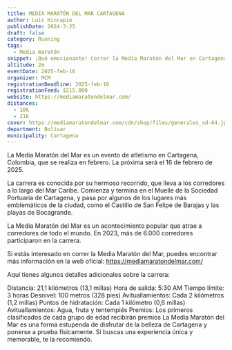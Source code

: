 ```yaml
---
title: MEDIA MARATÓN DEL MAR CARTAGENA
author: Luis Hincapie
publishDate: 2024-3-25
draft: false
category: Running
tags:
  - Media maratón
snippet: ¡Qué emocionante! Correr la Media Maratón del Mar en Cartagena de Indias es una experiencia increíble que combina el desafío deportivo con la belleza de la ciudad y sus paisajes marítimos.
altitude: 2m
eventDate: 2025-feb-16
organizer: MCM
registrationDeadline: 2025-feb-16
registrationFeed: $215.000
website: https://mediamaratondelmar.com/
distances:
  - 10k
  - 21k
cover: https://mediamaratondelmar.com/cdn/shop/files/generales_sd-84.jpg?v=1708527419
department: Bolívar
municipality: Cartagena
---
```


La Media Maratón del Mar es un evento de atletismo en Cartagena, Colombia, que se realiza en febrero. La próxima será el
16 de febrero de 2025.

La carrera es conocida por su hermoso recorrido, que lleva a los corredores a lo largo del Mar Caribe. Comienza y
termina en el Muelle de la Sociedad Portuaria de Cartagena, y pasa por algunos de los lugares más emblemáticos de la
ciudad, como el Castillo de San Felipe de Barajas y las playas de Bocagrande.

La Media Maratón del Mar es un acontecimiento popular que atrae a corredores de todo el mundo. En 2023, más de 6.000
corredores participaron en la carrera.

Si estás interesado en correr la Media Maratón del Mar, puedes encontrar más información en la web
oficial: https://mediamaratondelmar.com/

Aquí tienes algunos detalles adicionales sobre la carrera:

Distancia: 21,1 kilómetros (13,1 millas)
Hora de salida: 5:30 AM
Tiempo límite: 3 horas
Desnivel: 100 metros (328 pies)
Avituallamientos: Cada 2 kilómetros (1,2 millas)
Puntos de hidratación: Cada 1 kilómetro (0,6 millas)
Avituallamientos: Agua, fruta y tentempiés
Premios: Los primeros clasificados de cada grupo de edad recibirán premios
La Media Maratón del Mar es una forma estupenda de disfrutar de la belleza de Cartagena y ponerse a prueba físicamente.
Si buscas una experiencia única y memorable, te la recomiendo.
